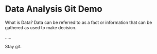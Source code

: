 # Data Analysis Git Demo

What is Data?
Data can be referred to as a fact or information that can be gathered as used to make decision.

.....


Stay git.
